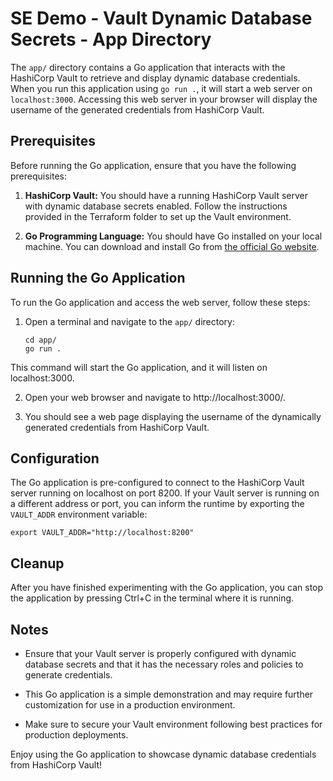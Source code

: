 # SE Demo - Vault Dynamic Database Secrets - App Directory

The `app/` directory contains a Go application that interacts with the HashiCorp Vault to retrieve and display dynamic database credentials. When you run this application using `go run .`, it will start a web server on `localhost:3000`. Accessing this web server in your browser will display the username of the generated credentials from HashiCorp Vault.

## Prerequisites

Before running the Go application, ensure that you have the following prerequisites:

1. **HashiCorp Vault:** You should have a running HashiCorp Vault server with dynamic database secrets enabled. Follow the instructions provided in the Terraform folder to set up the Vault environment.

2. **Go Programming Language:** You should have Go installed on your local machine. You can download and install Go from [the official Go website](https://golang.org/dl/).

## Running the Go Application

To run the Go application and access the web server, follow these steps:

1. Open a terminal and navigate to the `app/` directory:

   ```shell
   cd app/
   go run .
   ```

This command will start the Go application, and it will listen on localhost:3000.

2. Open your web browser and navigate to http://localhost:3000/.

3. You should see a web page displaying the username of the dynamically generated credentials from HashiCorp Vault.

## Configuration

The Go application is pre-configured to connect to the HashiCorp Vault server running on localhost on port 8200. If your Vault server is running on a different address or port, you can inform the runtime by exporting the `VAULT_ADDR` environment variable:

```shell
export VAULT_ADDR="http://localhost:8200"
```

## Cleanup

After you have finished experimenting with the Go application, you can stop the application by pressing Ctrl+C in the terminal where it is running.

## Notes

- Ensure that your Vault server is properly configured with dynamic database secrets and that it has the necessary roles and policies to generate credentials.

- This Go application is a simple demonstration and may require further customization for use in a production environment.

- Make sure to secure your Vault environment following best practices for production deployments.

Enjoy using the Go application to showcase dynamic database credentials from HashiCorp Vault!

